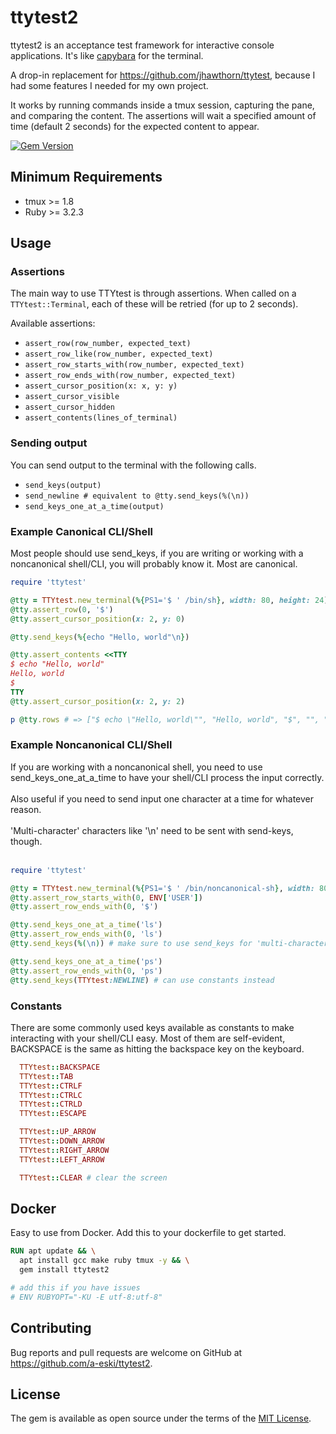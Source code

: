# ttytest2

ttytest2 is an acceptance test framework for interactive console applications. It's like [capybara](https://github.com/teamcapybara/capybara) for the terminal.

A drop-in replacement for https://github.com/jhawthorn/ttytest, because I had some features I needed for my own project.

It works by running commands inside a tmux session, capturing the pane, and comparing the content. The assertions will wait a specified amount of time (default 2 seconds) for the expected content to appear.

[![Gem Version](https://badge.fury.io/rb/ttytest2.svg?icon=si%3Arubygems)](https://badge.fury.io/rb/ttytest2)

## Minimum Requirements

* tmux >= 1.8
* Ruby >= 3.2.3

## Usage

### Assertions

The main way to use TTYtest is through assertions. When called on a `TTYtest::Terminal`, each of these will be retried (for up to 2 seconds).

Available assertions:
* `assert_row(row_number, expected_text)`
* `assert_row_like(row_number, expected_text)`
* `assert_row_starts_with(row_number, expected_text)`
* `assert_row_ends_with(row_number, expected_text)`
* `assert_cursor_position(x: x, y: y)`
* `assert_cursor_visible`
* `assert_cursor_hidden`
* `assert_contents(lines_of_terminal)`

### Sending output

You can send output to the terminal with the following calls.

* `send_keys(output)`
* `send_newline # equivalent to @tty.send_keys(%(\n))`
* `send_keys_one_at_a_time(output)`

### Example Canonical CLI/Shell

Most people should use send_keys, if you are writing or working with a noncanonical shell/CLI, you will probably know it. Most are canonical.

``` ruby
require 'ttytest'

@tty = TTYtest.new_terminal(%{PS1='$ ' /bin/sh}, width: 80, height: 24)
@tty.assert_row(0, '$')
@tty.assert_cursor_position(x: 2, y: 0)

@tty.send_keys(%{echo "Hello, world"\n})

@tty.assert_contents <<TTY
$ echo "Hello, world"
Hello, world
$
TTY
@tty.assert_cursor_position(x: 2, y: 2)

p @tty.rows # => ["$ echo \"Hello, world\"", "Hello, world", "$", "", "", "", ...]
```

### Example Noncanonical CLI/Shell

If you are working with a noncanonical shell, you need to use send_keys_one_at_a_time to have your shell/CLI process the input correctly.<br /><br />
Also useful if you need to send input one character at a time for whatever reason.<br /><br />
'Multi-character' characters like '\n' need to be sent with send-keys, though.<br /><br />

``` ruby
require 'ttytest'

@tty = TTYtest.new_terminal(%{PS1='$ ' /bin/noncanonical-sh}, width: 80, height: 24)
@tty.assert_row_starts_with(0, ENV['USER'])
@tty.assert_row_ends_with(0, '$')

@tty.send_keys_one_at_a_time('ls')
@tty.assert_row_ends_with(0, 'ls')
@tty.send_keys(%(\n)) # make sure to use send_keys for 'multi-character' characters like \n, \r, \t, etc.

@tty.send_keys_one_at_a_time('ps')
@tty.assert_row_ends_with(0, 'ps')
@tty.send_keys(TTYtest:NEWLINE) # can use constants instead
```

### Constants

There are some commonly used keys available as constants to make interacting with your shell/CLI easy. Most of them are self-evident, BACKSPACE is the same as hitting the backspace key on the keyboard.

``` ruby
  TTYtest::BACKSPACE
  TTYtest::TAB
  TTYtest::CTRLF
  TTYtest::CTRLC
  TTYtest::CTRLD
  TTYtest::ESCAPE

  TTYtest::UP_ARROW
  TTYtest::DOWN_ARROW
  TTYtest::RIGHT_ARROW
  TTYtest::LEFT_ARROW

  TTYtest::CLEAR # clear the screen
```

## Docker

Easy to use from Docker. Add this to your dockerfile to get started.

``` dockerfile
RUN apt update && \
  apt install gcc make ruby tmux -y && \
  gem install ttytest2

# add this if you have issues
# ENV RUBYOPT="-KU -E utf-8:utf-8"
```

## Contributing

Bug reports and pull requests are welcome on GitHub at https://github.com/a-eski/ttytest2.

## License

The gem is available as open source under the terms of the [MIT License](http://opensource.org/licenses/MIT).
